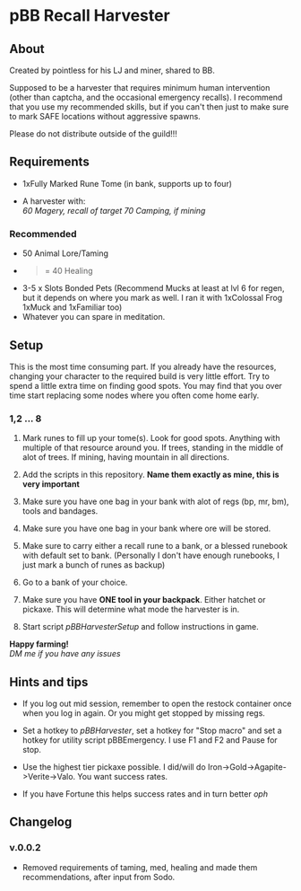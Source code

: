 # pBB Recall Harvester

## About

Created by pointless for his LJ and miner, shared to BB.

Supposed to be a harvester that requires minimum human intervention (other than captcha, and the occasional emergency recalls). I recommend that you use my recommended skills, but if you can't then just to make sure to mark SAFE locations without aggressive spawns.

Please do not distribute outside of the guild!!!  

## Requirements

- 1xFully Marked Rune Tome (in bank, supports up to four)

- A harvester with:  
*60 Magery, recall of target*
*70 Camping, if mining*

### Recommended

- 50 Animal Lore/Taming
- >= 40 Healing
- 3-5 x Slots Bonded Pets (Recommend Mucks at least at lvl 6 for regen, but it depends on where you mark as well. I ran it with 1xColossal Frog 1xMuck and 1xFamiliar too)
- Whatever you can spare in meditation.

## Setup

This is the most time consuming part. If you already have the resources, changing your character to the required build is very little effort. Try to spend a little extra time on finding good spots. You may find that you over time start replacing some nodes where you often come home early.

### 1,2 ... 8

1. Mark runes to fill up  your tome(s). Look for good spots. Anything with multiple of that resource around you. If trees, standing in the middle of alot of trees. If mining, having mountain in all directions.  

2. Add the scripts in this repository. **Name them exactly as mine, this is very important**

3. Make sure you have one bag in your bank with alot of regs (bp, mr, bm), tools and bandages.

4. Make sure you have one bag in your bank where ore will be stored.

5. Make sure to carry either a recall rune to a bank, or a blessed runebook with default set to bank. (Personally I don't have enough runebooks, I just mark a bunch of runes as backup)

6. Go to a bank of your choice.

7. Make sure you have **ONE tool in your backpack**. Either hatchet or pickaxe. This will determine what mode the harvester is in.

8. Start script *pBBHarvesterSetup* and follow instructions in game.

**Happy farming!**  
*DM me if you have any issues*

## Hints and tips

- If you log out mid session, remember to open the restock container once when you log in again. Or you might get stopped by missing regs.

- Set a hotkey to *pBBHarvester*, set a hotkey for "Stop macro" and set a hotkey for utility script pBBEmergency. I use F1 and F2 and Pause for stop.

- Use the highest tier pickaxe possible. I did/will do Iron->Gold->Agapite->Verite->Valo. You want success rates.

- If you have Fortune this helps success rates and in turn better *oph*

## Changelog

### v.0.0.2

- Removed requirements of taming, med, healing and made them recommendations, after input from Sodo.
